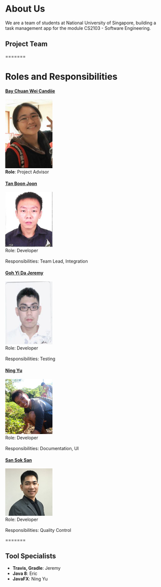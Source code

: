 # About Us

We are a team of students at National University of Singapore, building a task management app for the module CS2103 - Software Engineering.


## Project Team


=======
# Roles and Responsibilities
#### [Bay Chuan Wei Candiie](https://github.com/Candiie) <br>
<img src="images/candiie.png" width="150"><br>
**Role**: Project Advisor

#### [Tan Boon Joon](http://github.com/lejolly)
<img src="images/boon joon.jpg" width="150"><br>
Role: Developer <br>  
Responsibilities: Team Lead, Integration

#### [Goh Yi Da Jeremy](https://github.com/MightyCupcakes)
<img src="images/Jeremy.jpg" width="150"><br>
Role: Developer <br>  
Responsibilities: Testing

#### [Ning Yu](https://github.com/ningyuuu)
<img src="images/ningyu.jpg" width="150"><br>
Role: Developer <br>  
Responsibilities: Documentation, UI 


#### [San Sok San](https://github.com/ericsssan)
<img src="images/Eric.jpg" width="150"><br>
Role: Developer <br>  
Responsibilities: Quality Control


=======
## Tool Specialists
* **Travis, Gradle**: Jeremy
* **Java 8**: Eric
* **JavaFX**: Ning Yu
